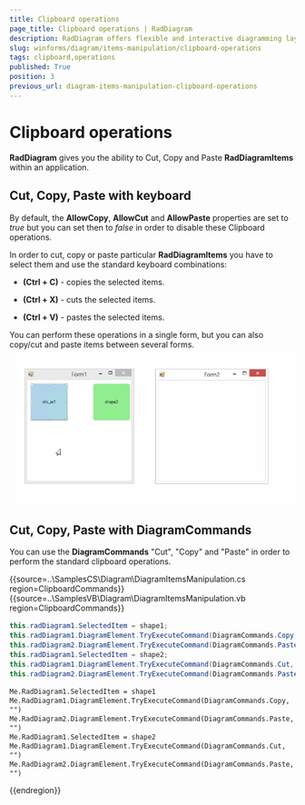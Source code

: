 ```yaml
---
title: Clipboard operations
page_title: Clipboard operations | RadDiagram
description: RadDiagram offers flexible and interactive diagramming layouts for your rich data-visualization applications.
slug: winforms/diagram/items-manipulation/clipboard-operations
tags: clipboard,operations
published: True
position: 3
previous_url: diagram-items-manipulation-clipboard-operations
---
```


# Clipboard operations

__RadDiagram__ gives you the ability to Cut, Copy and Paste __RadDiagramItems__ within an application.

## Cut, Copy, Paste with keyboard

By default, the __AllowCopy__, __AllowCut__ and __AllowPaste__  properties are set to *true*  but you can set then to *false* in order to disable these Clipboard operations.

In order to cut, copy or paste particular __RadDiagramItems__  you have to select them and use the standard keyboard combinations:

* __(Ctrl + C)__ - copies the selected items.
            

* __(Ctrl + X)__ - cuts the selected items.
            

* __(Ctrl + V)__ - pastes the selected items.
            

You can perform these operations in a single form, but you can also copy/cut and paste items between several forms.![diagram-items-manipulation-clipboard-operations 001](images/diagram-items-manipulation-clipboard-operations001.gif)

## Cut, Copy, Paste with DiagramCommands

You can use the __DiagramCommands__ "Cut", "Copy" and "Paste" in order to perform the standard clipboard operations. 

{{source=..\SamplesCS\Diagram\DiagramItemsManipulation.cs region=ClipboardCommands}} 
{{source=..\SamplesVB\Diagram\DiagramItemsManipulation.vb region=ClipboardCommands}} 

````C#
this.radDiagram1.SelectedItem = shape1;
this.radDiagram1.DiagramElement.TryExecuteCommand(DiagramCommands.Copy, "");
this.radDiagram2.DiagramElement.TryExecuteCommand(DiagramCommands.Paste, "");
this.radDiagram1.SelectedItem = shape2;
this.radDiagram1.DiagramElement.TryExecuteCommand(DiagramCommands.Cut, "");
this.radDiagram2.DiagramElement.TryExecuteCommand(DiagramCommands.Paste, "");

````
````VB.NET
Me.RadDiagram1.SelectedItem = shape1
Me.RadDiagram1.DiagramElement.TryExecuteCommand(DiagramCommands.Copy, "")
Me.RadDiagram2.DiagramElement.TryExecuteCommand(DiagramCommands.Paste, "")
Me.RadDiagram1.SelectedItem = shape2
Me.RadDiagram1.DiagramElement.TryExecuteCommand(DiagramCommands.Cut, "")
Me.RadDiagram2.DiagramElement.TryExecuteCommand(DiagramCommands.Paste, "")

````

{{endregion}} 




